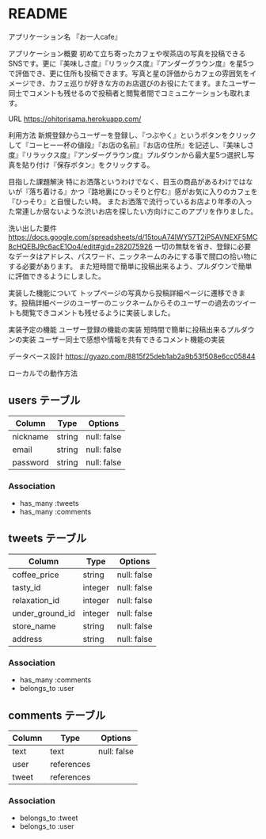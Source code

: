 # README

アプリケーション名
『お一人cafe』

アプリケーション概要
初めて立ち寄ったカフェや喫茶店の写真を投稿できるSNSです。更に『美味しさ度』『リラックス度』『アンダーグラウン度』を星5つで評価でき、更に住所も投稿できます。写真と星の評価からカフェの雰囲気をイメージでき、カフェ巡りが好きな方のお店選びのお役にたてます。またユーザー同士でコメントも残せるので投稿者と閲覧者間でコミュニケーションも取れます。

URL
https://ohitorisama.herokuapp.com/

利用方法
新規登録からユーザーを登録し、『つぶやく』というボタンをクリックして『コーヒー一杯の値段』『お店の名前』『お店の住所』を記述し、『美味しさ度』『リラックス度』『アンダーグラウン度』プルダウンから最大星5つ選択し写真を貼り付け『保存ボタン』をクリックする。

目指した課題解決
特にお洒落というわけでなく、目玉の商品があるわけではないが『落ち着ける』かつ『路地裏にひっそりと佇む』感がお気に入りのカフェを『ひっそり』と自慢したい時。
またお洒落で流行っているお店より年季の入った常連しか居ないような渋いお店を探したい方向けにこのアプリを作りました。

洗い出した要件
https://docs.google.com/spreadsheets/d/15touA74lWY57T2iP5AVNEXF5MC8cHQEBJ9c6acE1Oo4/edit#gid=282075926
一切の無駄を省き、登録に必要なデータはアドレス、パスワード、ニックネームのみにする事で間口の拾い物にする必要があります。
また短時間で簡単に投稿出来るよう、プルダウンで簡単に評価できるようにしました。

実装した機能について
トップページの写真から投稿詳細ページに遷移できます。投稿詳細ページのユーザーのニックネームからそのユーザーの過去のツイートも閲覧できコメントも残せるように実装しました。

実装予定の機能
ユーザー登録の機能の実装
短時間で簡単に投稿出来るプルダウンの実装
ユーザー同士で感想や情報を共有できるコメント機能の実装

データベース設計
https://gyazo.com/8815f25deb1ab2a9b53f508e6cc05844

ローカルでの動作方法



## users テーブル
| Column     | Type   | Options     |
| ---------- | ------ | ----------- |
| nickname   | string | null: false |
| email      | string | null: false |
| password   | string | null: false |

### Association

- has_many :tweets
- has_many :comments

## tweets テーブル

| Column          | Type    | Options     |
| --------------- | ------- | ----------- |
| coffee_price    | string  | null: false |
| tasty_id        | integer | null: false |
| relaxation_id   | integer | null: false |
| under_ground_id | integer | null: false |
| store_name      | string  | null: false |
| address         | string  | null: false |

### Association

- has_many :comments
- belongs_to :user

## comments テーブル

| Column     | Type       | Options     |
| ---------- | ---------- | ----------- |
| text       | text       | null: false |
| user       | references |             |
| tweet      | references |             |

### Association

- belongs_to :tweet
- belongs_to :user



